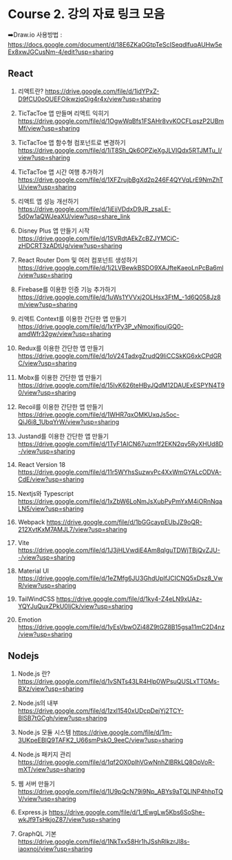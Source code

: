 # Course 2. 강의 자료 링크 모음

➡️Draw.io 사용방법 : https://docs.google.com/document/d/18E6ZKaOGtpTeScISeqdlfuqAUHw5eEx8xwJGCusNm-4/edit?usp=sharing



## React 

1. 리액트란? https://drive.google.com/file/d/1idYPxZ-D9fCU0oOUEFOikwzjqOig4r4x/view?usp=sharing

2. TicTacToe 앱 만들며 리액트 익히기 https://drive.google.com/file/d/1OgwWqBfs1FSAHr8vvKOCFLqszP2UBmMf/view?usp=sharing

3. TicTacToe 앱 함수형 컴포넌트로 변경하기 https://drive.google.com/file/d/1iT8Sh_Qk6OPZjeXgJLVIQdx5RTJMTu_I/view?usp=sharing

4. TicTacToe 앱 시간 여행 추가하기 https://drive.google.com/file/d/1XFZrujbBgXd2p246F4QYVqLrE9NmZhTU/view?usp=sharing

5. 리액트 앱 성능 개선하기 https://drive.google.com/file/d/1jEjjVDdxD9JR_zsaLE-5d0w1aQWJeaXU/view?usp=share_link

6. Disney Plus 앱 만들기 시작 https://drive.google.com/file/d/1SVRdtAEkZcBZJYMCiC-zHDCRT3zADtUg/view?usp=sharing

7. React Router Dom 및 여러 컴포넌트 생성하기 https://drive.google.com/file/d/1j2LVBewkBSDO9XAJfteKaeoLnPcBa6ml/view?usp=sharing

8. Firebase를 이용한 인증 기능 추가하기 https://drive.google.com/file/d/1uWs1YVVxj2OLHsx3FtM_-1d6Q058Jz8m/view?usp=sharing

9. 리액트 Context를 이용한 간단한 앱 만들기 https://drive.google.com/file/d/1xYPy3P_vNmoxjfioujGQ0-amdWfr32gw/view?usp=sharing

10. Redux를 이용한 간단한 앱 만들기 https://drive.google.com/file/d/1oV24TadxgZrudQ9IiCCSkKG6xkCPdGRC/view?usp=sharing

11. Mobx를 이용한 간단한 앱 만들기 https://drive.google.com/file/d/15IvK626teHByJQdM12DAUExESPYN4T90/view?usp=sharing

12. Recoil를 이용한 간단한 앱 만들기 https://drive.google.com/file/d/1WHR7qxOMKUxqJs5oc-QiJ6i8_1UbqYrW/view?usp=sharing

13. Justand를 이용한 간단한 앱 만들기 https://drive.google.com/file/d/1TyF1AICN67uzm1f2EKN2qv5RyXHUd8D-/view?usp=sharing

14. React Version 18 https://drive.google.com/file/d/11r5WYhsSuzwvPc4XxWmGYALcODVA-CdE/view?usp=sharing

15. Nextjs와 Typescript https://drive.google.com/file/d/1xZbW6LoNmJsXubPyPmYxM4iORnNqaLN5/view?usp=sharing

16. Webpack https://drive.google.com/file/d/1bGGcaypEUbJZ9oQR-212XvtKxM7AMJL7/view?usp=sharing

17. Vite https://drive.google.com/file/d/1J3jHLVwdiE4Am8qIguTDWjTBjQvZJU--/view?usp=sharing

18. Material UI https://drive.google.com/file/d/1eZMfg6JU3GhdUpIfJCICNQ5xDsz8_VwR/view?usp=sharing

19. TailWindCSS https://drive.google.com/file/d/1ky4-Z4eLN9xUAz-YQYJuQuxZPkU0IjCk/view?usp=sharing

20. Emotion https://drive.google.com/file/d/1yEsVbwOZi48Z9tGZ8B15gsa11mC2D4nz/view?usp=sharing




## Nodejs
1. Node.js 란? https://drive.google.com/file/d/1vSNTs43LR4Hlp0WPsuQUSLxTTGMs-BXz/view?usp=sharing

2. Node.js의 내부 https://drive.google.com/file/d/1zxl1540xUDcpDejYj2TCY-BlSB7tGCgh/view?usp=sharing

3. Node.js 모듈 시스템 https://drive.google.com/file/d/1m-3UKpeEBlQ9TAFK2_U66smPskO_9eeC/view?usp=sharing

4. Node.js 패키지 관리 https://drive.google.com/file/d/1qf2OX0plhVGwNnhZlBRkLQ8OpVoR-mXT/view?usp=sharing

5. 웹 서버 만들기 https://drive.google.com/file/d/1U9pQcN79i9Np_ABYs9aTQLlNP4hhpTQV/view?usp=sharing

6. Express.js https://drive.google.com/file/d/1_tEwgLw5Kbs6SoShe-wkJf9TsHkjoZ87/view?usp=sharing

7. GraphQL 기본 https://drive.google.com/file/d/1NkTxx58Hr1hJSshRlkzrJl8s-iaoxnoj/view?usp=sharing
